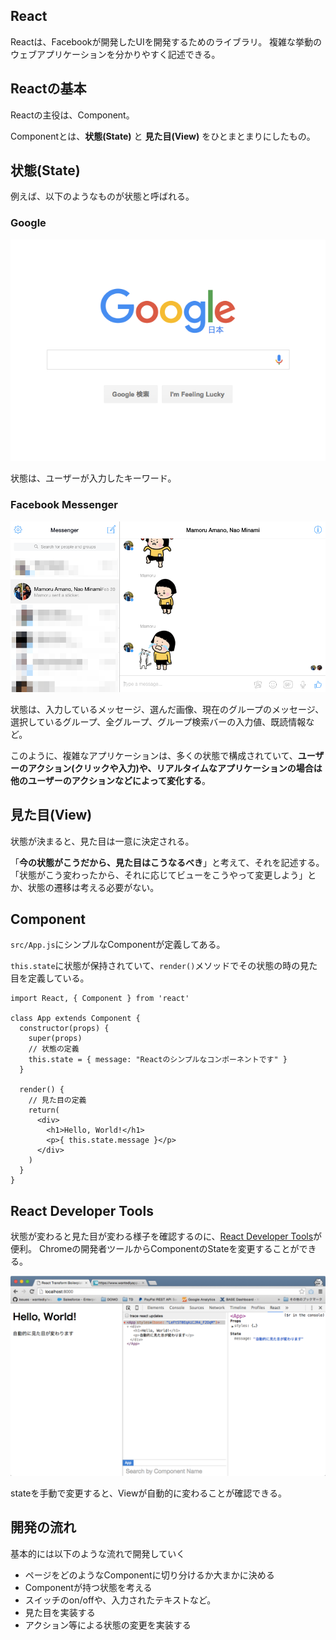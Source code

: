 ## React

Reactは、Facebookが開発したUIを開発するためのライブラリ。
複雑な挙動のウェブアプリケーションを分かりやすく記述できる。

## Reactの基本

Reactの主役は、Component。

Componentとは、**状態(State)** と **見た目(View)** をひとまとまりにしたもの。


## 状態(State)

例えば、以下のようなものが状態と呼ばれる。

### Google

![img](./assets/google_search.png)

状態は、ユーザーが入力したキーワード。

### Facebook Messenger

![img](./assets/messenger.png)

状態は、入力しているメッセージ、選んだ画像、現在のグループのメッセージ、選択しているグループ、全グループ、グループ検索バーの入力値、既読情報など。

このように、複雑なアプリケーションは、多くの状態で構成されていて、**ユーザーのアクション(クリックや入力)や、リアルタイムなアプリケーションの場合は他のユーザーのアクションなどによって変化する**。

## 見た目(View)

状態が決まると、見た目は一意に決定される。

「**今の状態がこうだから、見た目はこうなるべき**」と考えて、それを記述する。
「状態がこう変わったから、それに応じてビューをこうやって変更しよう」とか、状態の遷移は考える必要がない。

## Component

`src/App.js`にシンプルなComponentが定義してある。

`this.state`に状態が保持されていて、`render()`メソッドでその状態の時の見た目を定義している。

```
import React, { Component } from 'react'

class App extends Component {
  constructor(props) {
    super(props)
    // 状態の定義
    this.state = { message: "Reactのシンプルなコンポーネントです" }
  }

  render() {
    // 見た目の定義
    return(
      <div>
        <h1>Hello, World!</h1>
        <p>{ this.state.message }</p>
      </div>
    )
  }
}
```

## React Developer Tools

状態が変わると見た目が変わる様子を確認するのに、[React Developer Tools](https://chrome.google.com/webstore/detail/react-developer-tools/fmkadmapgofadopljbjfkapdkoienihi)が便利。
Chromeの開発者ツールからComponentのStateを変更することができる。

![Devtool](./assets/devtool_sample.png)

stateを手動で変更すると、Viewが自動的に変わることが確認できる。


## 開発の流れ

基本的には以下のような流れで開発していく

- ページをどのようなComponentに切り分けるか大まかに決める
- Componentが持つ状態を考える
 - スイッチのon/offや、入力されたテキストなど。
- 見た目を実装する
- アクション等による状態の変更を実装する

